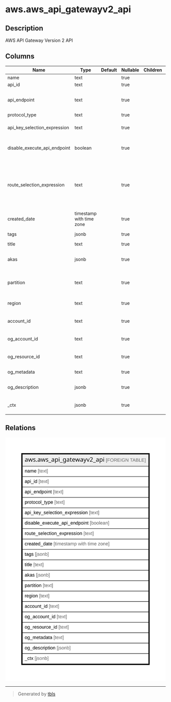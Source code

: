 # aws.aws_api_gatewayv2_api

## Description

AWS API Gateway Version 2 API

## Columns

| Name | Type | Default | Nullable | Children | Parents | Comment |
| ---- | ---- | ------- | -------- | -------- | ------- | ------- |
| name | text |  | true |  |  | The name of the API |
| api_id | text |  | true |  |  | The API ID |
| api_endpoint | text |  | true |  |  | The URI of the API, of the form {api-id}.execute-api.{region}.amazonaws.com |
| protocol_type | text |  | true |  |  | The API protocol |
| api_key_selection_expression | text |  | true |  |  | An API key selection expression. Supported only for WebSocket APIs |
| disable_execute_api_endpoint | boolean |  | true |  |  | Specifies whether clients can invoke your API by using the default execute-api endpoint. |
| route_selection_expression | text |  | true |  |  | The route selection expression for the API. For HTTP APIs, the routeSelectionExpression must be ${request.method} ${request.path}. If not provided, this will be the default for HTTP APIs |
| created_date | timestamp with time zone |  | true |  |  | The timestamp when the API was created |
| tags | jsonb |  | true |  |  | A map of tags for the resource. |
| title | text |  | true |  |  | Title of the resource. |
| akas | jsonb |  | true |  |  | Array of globally unique identifier strings (also known as) for the resource. |
| partition | text |  | true |  |  | The AWS partition in which the resource is located (aws, aws-cn, or aws-us-gov). |
| region | text |  | true |  |  | The AWS Region in which the resource is located. |
| account_id | text |  | true |  |  | The AWS Account ID in which the resource is located. |
| og_account_id | text |  | true |  |  | The Platform Account ID in which the resource is located. |
| og_resource_id | text |  | true |  |  | The unique ID of the resource in opengovernance. |
| og_metadata | text |  | true |  |  | Platform Metadata of the AWS resource. |
| og_description | jsonb |  | true |  |  | The full model description of the resource |
| _ctx | jsonb |  | true |  |  | Steampipe context in JSON form, e.g. connection_name. |

## Relations

![er](aws.aws_api_gatewayv2_api.svg)

---

> Generated by [tbls](https://github.com/k1LoW/tbls)
